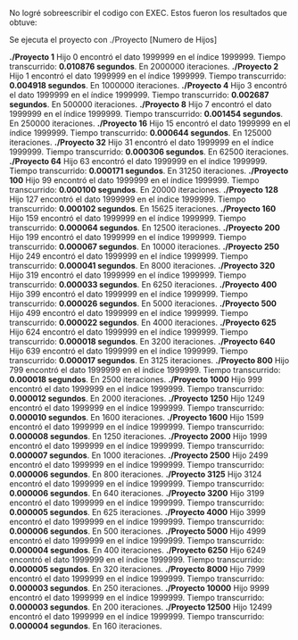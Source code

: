 No logré sobreescribir el codigo con EXEC.
Estos fueron los resultados que obtuve:

Se ejecuta el proyecto con ./Proyecto [Numero de Hijos]


**./Proyecto 1**
Hijo 0 encontró el dato 1999999 en el índice 1999999. Tiempo transcurrido: **0.010876 segundos**. En 2000000 iteraciones.
**./Proyecto 2**
Hijo 1 encontró el dato 1999999 en el índice 1999999. Tiempo transcurrido: **0.004918 segundos**. En 1000000 iteraciones.
**./Proyecto 4**
Hijo 3 encontró el dato 1999999 en el índice 1999999. Tiempo transcurrido: **0.002687 segundos**. En 500000 iteraciones.
**./Proyecto 8**
Hijo 7 encontró el dato 1999999 en el índice 1999999. Tiempo transcurrido: **0.001454 segundos**. En 250000 iteraciones.
**./Proyecto 16**
Hijo 15 encontró el dato 1999999 en el índice 1999999. Tiempo transcurrido: **0.000644 segundos**. En 125000 iteraciones.
**./Proyecto 32**
Hijo 31 encontró el dato 1999999 en el índice 1999999. Tiempo transcurrido: **0.000306 segundos**. En 62500 iteraciones.
**./Proyecto 64**
Hijo 63 encontró el dato 1999999 en el índice 1999999. Tiempo transcurrido: **0.000171 segundos**. En 31250 iteraciones.
**./Proyecto 100**
Hijo 99 encontró el dato 1999999 en el índice 1999999. Tiempo transcurrido: **0.000100 segundos**. En 20000 iteraciones.
**./Proyecto 128**
Hijo 127 encontró el dato 1999999 en el índice 1999999. Tiempo transcurrido: **0.000102 segundos**. En 15625 iteraciones.
**./Proyecto 160**
Hijo 159 encontró el dato 1999999 en el índice 1999999. Tiempo transcurrido: **0.000064 segundos**. En 12500 iteraciones.
**./Proyecto 200**
Hijo 199 encontró el dato 1999999 en el índice 1999999. Tiempo transcurrido: **0.000067 segundos**. En 10000 iteraciones.
**./Proyecto 250**
Hijo 249 encontró el dato 1999999 en el índice 1999999. Tiempo transcurrido: **0.000041 segundos**. En 8000 iteraciones.
**./Proyecto 320**
Hijo 319 encontró el dato 1999999 en el índice 1999999. Tiempo transcurrido: **0.000033 segundos**. En 6250 iteraciones.
**./Proyecto 400**
Hijo 399 encontró el dato 1999999 en el índice 1999999. Tiempo transcurrido: **0.000026 segundos**. En 5000 iteraciones.
**./Proyecto 500**
Hijo 499 encontró el dato 1999999 en el índice 1999999. Tiempo transcurrido: **0.000022 segundos**. En 4000 iteraciones.
**./Proyecto 625**
Hijo 624 encontró el dato 1999999 en el índice 1999999. Tiempo transcurrido: **0.000018 segundos**. En 3200 iteraciones.
**./Proyecto 640**
Hijo 639 encontró el dato 1999999 en el índice 1999999. Tiempo transcurrido: **0.000017 segundos**. En 3125 iteraciones.
**./Proyecto 800**
Hijo 799 encontró el dato 1999999 en el índice 1999999. Tiempo transcurrido: **0.000018 segundos**. En 2500 iteraciones.
**./Proyecto 1000**
Hijo 999 encontró el dato 1999999 en el índice 1999999. Tiempo transcurrido: **0.000012 segundos**. En 2000 iteraciones.
**./Proyecto 1250**
Hijo 1249 encontró el dato 1999999 en el índice 1999999. Tiempo transcurrido: **0.000010 segundos**. En 1600 iteraciones.
**./Proyecto 1600**
Hijo 1599 encontró el dato 1999999 en el índice 1999999. Tiempo transcurrido: **0.000008 segundos**. En 1250 iteraciones.
**./Proyecto 2000**
Hijo 1999 encontró el dato 1999999 en el índice 1999999. Tiempo transcurrido: **0.000007 segundos**. En 1000 iteraciones.
**./Proyecto 2500**
Hijo 2499 encontró el dato 1999999 en el índice 1999999. Tiempo transcurrido: **0.000006 segundos**. En 800 iteraciones.
**./Proyecto 3125**
Hijo 3124 encontró el dato 1999999 en el índice 1999999. Tiempo transcurrido: **0.000006 segundos**. En 640 iteraciones.
**./Proyecto 3200**
Hijo 3199 encontró el dato 1999999 en el índice 1999999. Tiempo transcurrido: **0.000005 segundos**. En 625 iteraciones.
**./Proyecto 4000**
Hijo 3999 encontró el dato 1999999 en el índice 1999999. Tiempo transcurrido: **0.000006 segundos**. En 500 iteraciones.
**./Proyecto 5000**
Hijo 4999 encontró el dato 1999999 en el índice 1999999. Tiempo transcurrido: **0.000004 segundos**. En 400 iteraciones.
**./Proyecto 6250**
Hijo 6249 encontró el dato 1999999 en el índice 1999999. Tiempo transcurrido: **0.000005 segundos**. En 320 iteraciones.
**./Proyecto 8000**
Hijo 7999 encontró el dato 1999999 en el índice 1999999. Tiempo transcurrido: **0.000003 segundos**. En 250 iteraciones.
**./Proyecto 10000**
Hijo 9999 encontró el dato 1999999 en el índice 1999999. Tiempo transcurrido: **0.000003 segundos**. En 200 iteraciones.
**./Proyecto 12500**
Hijo 12499 encontró el dato 1999999 en el índice 1999999. Tiempo transcurrido: **0.000004 segundos**. En 160 iteraciones.
